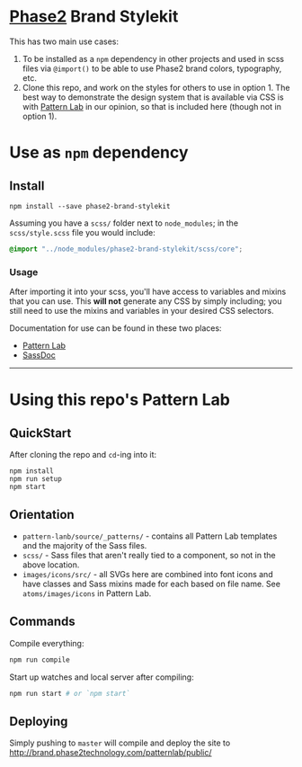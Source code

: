 # [Phase2](http://phase2technology.com) Brand Stylekit

This has two main use cases:

1. To be installed as a `npm` dependency in other projects and used in scss files via `@import()` to be able to use Phase2 brand colors, typography, etc.
2. Clone this repo, and work on the styles for others to use in option 1. The best way to demonstrate the design system that is available via CSS is with [Pattern Lab](http://patternlab.io) in our opinion, so that is included here (though not in option 1).

# Use as `npm` dependency

## Install

    npm install --save phase2-brand-stylekit

Assuming you have a `scss/` folder next to `node_modules`; in the `scss/style.scss` file you would include:

```scss
@import "../node_modules/phase2-brand-stylekit/scss/core";
```

### Usage

After importing it into your scss, you'll have access to variables and mixins that you can use. This **will not** generate any CSS by simply including; you still need to use the mixins and variables in your desired CSS selectors.

Documentation for use can be found in these two places:

- [Pattern Lab](http://brand.phase2technology.com/patternlab/public)
- [SassDoc](http://brand.phase2technology.com/patternlab/dest/sassdoc)

---

# Using this repo's Pattern Lab

## QuickStart

After cloning the repo and `cd`-ing into it:

    npm install
    npm run setup
    npm start

## Orientation

- `pattern-lanb/source/_patterns/` - contains all Pattern Lab templates and the majority of the Sass files.
- `scss/` - Sass files that aren't really tied to a component, so not in the above location.
- `images/icons/src/` - all SVGs here are combined into font icons and have classes and Sass mixins made for each based on file name. See `atoms/images/icons` in Pattern Lab.

## Commands

Compile everything:

```bash
npm run compile
```

Start up watches and local server after compiling:

```bash
npm run start # or `npm start`
```

## Deploying

Simply pushing to `master` will compile and deploy the site to <http://brand.phase2technology.com/patternlab/public/>
